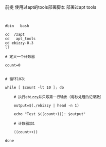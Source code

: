前提 使用过apt的tools部署脚本 部署过apt tools



​       

```
#bin   bash

cd  /zapt
cd   apt_tools
cd ebizzy-0.3
ll 

# 定义一个计数器

count=0


# 循环10次

while [ $count -lt 10 ]; do

    # 执行ebizzy并只取第一行输出（每秒处理的记录数）

    output=$(./ebizzy | head -n 1)

    echo "Test $((count+1)): $output"

    # 计数器加1

    ((count++))

done
```